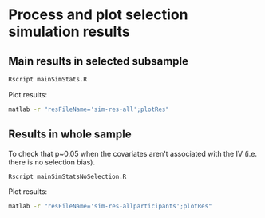
# Process and plot selection simulation results



## Main results in selected subsample

```bash
Rscript mainSimStats.R
```

Plot results:

```bash
matlab -r "resFileName='sim-res-all';plotRes"
```

## Results in whole sample

To check that p~0.05 when the covariates aren't associated with the IV (i.e. there is no selection bias).

```bash
Rscript mainSimStatsNoSelection.R
```

Plot results:

```bash
matlab -r "resFileName='sim-res-allparticipants';plotRes"
```





